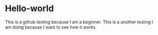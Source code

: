 # Hello-world
This is a github testing because I am a beginner.
This is a another testing I am doing because I want to see how it works.
